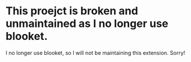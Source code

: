 <div id="top"></div>

# This proejct is broken and unmaintained as I no longer use blooket. 
I no longer use blooket, so I will not be maintaining this extension. Sorry!
